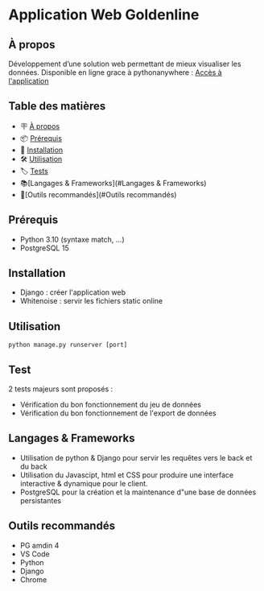 # Application Web Goldenline


## À propos

Développement d’une solution web permettant de mieux visualiser les données. 
Disponible en ligne grace à pythonanywhere : [Accès à l'application](http://smartin17.eu.pythonanywhere.com/)

## Table des matières

- 🪧 [À propos](#à-propos)
- 📦 [Prérequis](#prérequis)
- 🚀 [Installation](#installation)
- 🛠️ [Utilisation](#utilisation)
- 🏷 [️Tests](#test)
- 📚[️Langages & Frameworks](#Langages & Frameworks)
- 📝[️Outils recommandés](#Outils recommandés)

## Prérequis

- Python 3.10 (syntaxe match, ...)
- PostgreSQL 15

## Installation

- Django : créer l'application web
- Whitenoise : servir les fichiers static online

## Utilisation

`python manage.py runserver [port]` 

## Test

2 tests majeurs sont proposés :
- Vérification du bon fonctionnement du jeu de données
- Vérification du bon fonctionnement de l'export de données

## Langages & Frameworks

- Utilisation de python & Django pour servir les requêtes vers le back et du back
- Utilisation du Javascipt, html et CSS pour produire une interface interactive & dynamique pour le client.
- PostgreSQL pour la création et la maintenance d"une base de données persistantes

## Outils recommandés

- PG amdin 4
- VS Code
- Python
- Django
- Chrome

